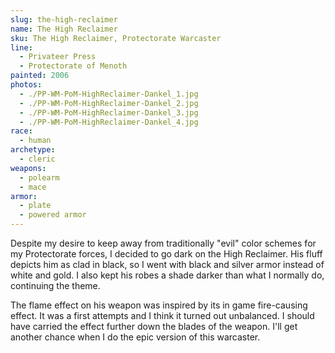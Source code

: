 ```yaml
---
slug: the-high-reclaimer
name: The High Reclaimer
sku: The High Reclaimer, Protectorate Warcaster
line:
  - Privateer Press
  - Protectorate of Menoth
painted: 2006
photos:
  - ./PP-WM-PoM-HighReclaimer-Dankel_1.jpg
  - ./PP-WM-PoM-HighReclaimer-Dankel_2.jpg
  - ./PP-WM-PoM-HighReclaimer-Dankel_3.jpg
  - ./PP-WM-PoM-HighReclaimer-Dankel_4.jpg
race:
  - human
archetype:
  - cleric
weapons:
  - polearm
  - mace
armor:
  - plate
  - powered armor
---
```


Despite my desire to keep away from traditionally "evil" color schemes for my Protectorate forces, I decided to go dark on the High Reclaimer. His fluff depicts him as clad in black, so I went with black and silver armor instead of white and gold. I also kept his robes a shade darker than what I normally do, continuing the theme.

The flame effect on his weapon was inspired by its in game fire-causing effect. It was a first attempts and I think it turned out unbalanced. I should have carried the effect further down the blades of the weapon. I'll get another chance when I do the epic version of this warcaster.
